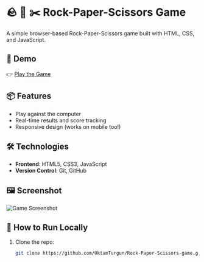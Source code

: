 # 🪨 📄 ✂️ Rock-Paper-Scissors Game

A simple browser-based Rock-Paper-Scissors game built with HTML, CSS, and JavaScript.

## 🔗 Demo
👉 [Play the Game](https://oktamturgun.github.io/Rock-Paper-Scissors-game/)

## 📦 Features
- Play against the computer
- Real-time results and score tracking
- Responsive design (works on mobile too!)

## 🛠️ Technologies
- **Frontend**: HTML5, CSS3, JavaScript
- **Version Control**: Git, GitHub

## 🖼️ Screenshot
![Game Screenshot](/screenshot.png)

## 🚀 How to Run Locally
1. Clone the repo:
   ```bash
   git clone https://github.com/OktamTurgun/Rock-Paper-Scissors-game.git